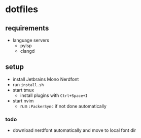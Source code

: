 # dotfiles

## requirements
- language servers
  - pylsp
  - clangd

## setup
- install Jetbrains Mono Nerdfont
- run `install.sh`
- start tmux
  - install plugins with `Ctrl+Space+I`
- start nvim
  - run `:PackerSync` if not done automatically

### todo
- download nerdfont automatically and move to local font dir
